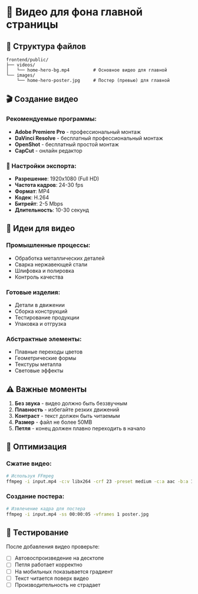 # 🎥 Видео для фона главной страницы

## 📁 Структура файлов

```
frontend/public/
├── videos/
│   └── home-hero-bg.mp4         # Основное видео для главной
└── images/
    └── home-hero-poster.jpg     # Постер (превью) для главной
```

## 🎬 Создание видео

### Рекомендуемые программы:
- **Adobe Premiere Pro** - профессиональный монтаж
- **DaVinci Resolve** - бесплатный профессиональный монтаж
- **OpenShot** - бесплатный простой монтаж
- **CapCut** - онлайн редактор

### 📐 Настройки экспорта:
- **Разрешение**: 1920x1080 (Full HD)
- **Частота кадров**: 24-30 fps
- **Формат**: MP4
- **Кодек**: H.264
- **Битрейт**: 2-5 Mbps
- **Длительность**: 10-30 секунд

## 🎯 Идеи для видео

### Промышленные процессы:
- Обработка металлических деталей
- Сварка нержавеющей стали
- Шлифовка и полировка
- Контроль качества

### Готовые изделия:
- Детали в движении
- Сборка конструкций
- Тестирование продукции
- Упаковка и отгрузка

### Абстрактные элементы:
- Плавные переходы цветов
- Геометрические формы
- Текстуры металла
- Световые эффекты

## ⚠️ Важные моменты

1. **Без звука** - видео должно быть беззвучным
2. **Плавность** - избегайте резких движений
3. **Контраст** - текст должен быть читаемым
4. **Размер** - файл не более 50MB
5. **Петля** - конец должен плавно переходить в начало

## 🔧 Оптимизация

### Сжатие видео:
```bash
# Используя FFmpeg
ffmpeg -i input.mp4 -c:v libx264 -crf 23 -preset medium -c:a aac -b:a 128k output.mp4
```

### Создание постера:
```bash
# Извлечение кадра для постера
ffmpeg -i input.mp4 -ss 00:00:05 -vframes 1 poster.jpg
```

## 📱 Тестирование

После добавления видео проверьте:
- [ ] Автовоспроизведение на десктопе
- [ ] Петля работает корректно
- [ ] На мобильных показывается градиент
- [ ] Текст читается поверх видео
- [ ] Производительность не страдает
